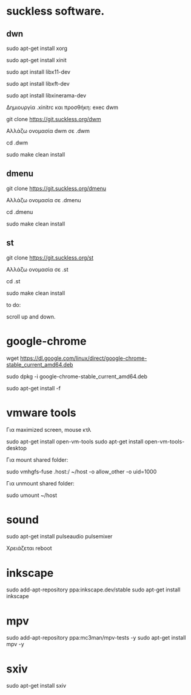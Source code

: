 # suckless software.

## dwn

sudo apt-get install xorg

sudo apt-get install xinit

sudo apt install libx11-dev

sudo apt install libxft-dev

sudo apt install libxinerama-dev

Δημιουργία .xinitrc και προσθήκη: exec dwm

git clone https://git.suckless.org/dwm

Aλλάζω ονομασία dwm σε .dwm

cd .dwm

sudo make clean install

## dmenu

git clone https://git.suckless.org/dmenu

Aλλάζω ονομασία σε .dmenu

cd .dmenu

sudo make clean install

## st

git clone https://git.suckless.org/st

Αλλάζω ονομασία σε .st

cd .st

sudo make clean install

to do:

scroll up and down.


# google-chrome

wget https://dl.google.com/linux/direct/google-chrome-stable_current_amd64.deb

sudo dpkg -i google-chrome-stable_current_amd64.deb

sudo apt-get install -f


# vmware tools

Για maximized screen, mouse κτλ

sudo apt-get install open-vm-tools
sudo apt-get install open-vm-tools-desktop

Για mount shared folder:

sudo vmhgfs-fuse .host:/ ~/host -o allow_other -o uid=1000

Για unmount shared folder:

sudo umount ~/host

# sound

sudo apt-get install pulseaudio pulsemixer

Χρειάζεται reboot

# inkscape

sudo add-apt-repository ppa:inkscape.dev/stable
sudo apt-get install inkscape

# mpv

sudo add-apt-repository ppa:mc3man/mpv-tests -y
sudo apt-get install mpv -y

# sxiv

sudo apt-get install sxiv
